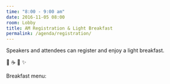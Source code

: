 ```yaml
---
time: "8:00 - 9:00 am"
date: 2016-11-05 08:00
room: Lobby
title: AM Registration & Light Breakfast
permalink: /agenda/registration/
---
```


Speakers and attendees can register and enjoy a light breakfast.

:wave: :coffee: :doughnut: :sparkles:

Breakfast menu:

